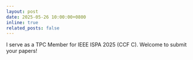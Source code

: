 ```yaml
---
layout: post
date: 2025-05-26 10:00:00+0800
inline: true
related_posts: false
---
```

I serve as a TPC Member for IEEE ISPA 2025 (CCF C). Welcome to submit your papers!
